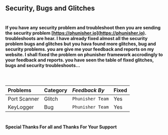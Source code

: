 ## **Security, Bugs and Glitches**

#
# 

**If you have any security problem and troubleshoot then you are sending the security problem [https://phunisher.io](https://phunisher.io). troubleshoots are hear. I have already fixed almost all the security problem bugs and glitches but you hava found more glitches, bug and security problems. you are give me your feedback and reports on my website. I shall fixed the problem on phunisher framework accrodingly to your feedback and reports. you have seen the table of fixed glitches, bugs and security troubleshoots...**
#
#
```
```
| **Problems** | **Category** | **_Feedback By_** | **Fixed**|
| :----------- | :----------- | :---------------- | :------- |
| Port Scanner | Glitch       | `Phunisher Team`  |  Yes     |
| KeyLogger    | Bug          | `Phunisher Team`  |  Yes     |


#
#

**Special Thanks For all and Thanks For Your Support**


<!-- - [**_@Security_**](#) -->
